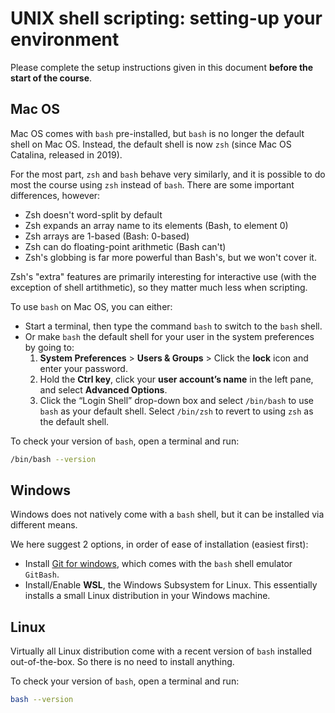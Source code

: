 # UNIX shell scripting: setting-up your environment

Please complete the setup instructions given in this document **before the start
of the course**.

## Mac OS

Mac OS comes with `bash` pre-installed, but `bash` is no longer the default
shell on Mac OS. Instead, the default shell is now `zsh` (since Mac OS Catalina,
released in 2019).

For the most part, `zsh` and `bash` behave very similarly, and it is possible to
do most the course using `zsh` instead of `bash`. There are some important
differences, however:

* Zsh doesn't word-split by default
* Zsh expands an array name to its elements (Bash, to element 0)
* Zsh arrays are 1-based (Bash: 0-based)
* Zsh can do floating-point arithmetic (Bash can't)
* Zsh's globbing is far more powerful than Bash's, but we won't cover it.

Zsh's "extra" features are primarily interesting for interactive use (with the
exception of shell artithmetic), so they matter much less when scripting.

To use `bash` on Mac OS, you can either:

* Start a terminal, then type the command `bash` to switch to the `bash` shell.
* Or make `bash` the default shell for your user in the system preferences by
  going to:
  1. **System Preferences** > **Users & Groups** > Click the **lock** icon and
     enter your password.
  2. Hold the **Ctrl key**, click your **user account’s name** in the left
     pane, and select **Advanced Options**.
  3. Click the “Login Shell” drop-down box and select `/bin/bash` to use
     `bash` as your default shell. Select `/bin/zsh` to revert to using `zsh`
     as the default shell.

To check your version of `bash`, open a terminal and run:
```sh
/bin/bash --version
```

## Windows

Windows does not natively come with a `bash` shell, but it can be installed
via different means.

We here suggest 2 options, in order of ease of installation (easiest first):
* Install [Git for windows](https://gitforwindows.org), which comes with the
  `bash` shell emulator `GitBash`.
* Install/Enable **WSL**, the Windows Subsystem for Linux. This essentially
  installs a small Linux distribution in your Windows machine.


## Linux

Virtually all Linux distribution come with a recent version of `bash` installed
out-of-the-box. So there is no need to install anything.

To check your version of `bash`, open a terminal and run:
```sh
bash --version
```

